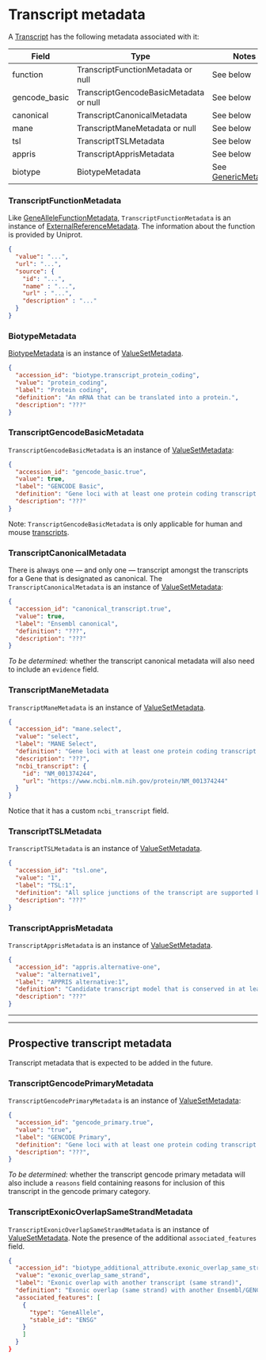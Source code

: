 # Transcript metadata

A [Transcript](./transcript.md) has the following metadata associated with it:

| Field          | Type                                    | Notes                                        |
|----------------|-----------------------------------------|----------------------------------------------|
| function       | TranscriptFunctionMetadata or null      | See below                                    |
| gencode_basic  | TranscriptGencodeBasicMetadata or null  | See below                                    |
| canonical      | TranscriptCanonicalMetadata             | See below                                    |
| mane           | TranscriptManeMetadata or null          | See below                                    |
| tsl            | TranscriptTSLMetadata                   | See below                                    |
| appris         | TranscriptApprisMetadata                | See below                                    |
| biotype        | BiotypeMetadata                         | See [GenericMetadata](./generic_metadata.md) |

### TranscriptFunctionMetadata
Like [GeneAlleleFunctionMetadata](./gene_allele_metadata.md), `TranscriptFunctionMetadata` is an instance of [ExternalReferenceMetadata](./feature_metadata.md). The information about the function is provided by Uniprot.

```json
{
  "value": "...",
  "url": "...",
  "source": {
    "id": "...",
    "name" : "...",
    "url" : "...",
    "description" : "..."
  }
}
```

### BiotypeMetadata
[BiotypeMetadata](./generic_metadata.md) is an instance of [ValueSetMetadata](./feature_metadata.md).

```json
{
  "accession_id": "biotype.transcript_protein_coding",
  "value": "protein_coding",
  "label": "Protein coding",
  "definition": "An mRNA that can be translated into a protein.",
  "description": "???"
}
```

### TranscriptGencodeBasicMetadata
`TranscriptGencodeBasicMetadata` is an instance of [ValueSetMetadata](./feature_metadata.md):


```json
{
  "accession_id": "gencode_basic.true",
  "value": true,
  "label": "GENCODE Basic",
  "definition": "Gene loci with at least one protein coding transcript.",
  "description": "???"
}
```

Note: `TranscriptGencodeBasicMetadata` is only applicable for human and mouse [transcripts](./transcript.md).

### TranscriptCanonicalMetadata
There is always one — and only one — transcript amongst the transcripts for a Gene that is designated as canonical. The `TranscriptCanonicalMetadata` is an instance of [ValueSetMetadata](./feature_metadata.md):


```json
{
  "accession_id": "canonical_transcript.true",
  "value": true,
  "label": "Ensembl canonical",
  "definition": "???",
  "description": "???"
}
```

_To be determined:_ whether the transcript canonical metadata will also need to include an `evidence` field.

### TranscriptManeMetadata
`TranscriptManeMetadata` is an instance of [ValueSetMetadata](./feature_metadata.md).

```json
{
  "accession_id": "mane.select",
  "value": "select",
  "label": "MANE Select",
  "definition": "Gene loci with at least one protein coding transcript.",
  "description": "???",
  "ncbi_transcript": {
    "id": "NM_001374244",
    "url": "https://www.ncbi.nlm.nih.gov/protein/NM_001374244"
  }
}

```

Notice that it has a custom `ncbi_transcript` field.

### TranscriptTSLMetadata
`TranscriptTSLMetadata` is an instance of [ValueSetMetadata](./feature_metadata.md).

```json
{
  "accession_id": "tsl.one",
  "value": "1",
  "label": "TSL:1",
  "definition": "All splice junctions of the transcript are supported by at least one non-suspect mRNA.",
  "description": "???"
}

```

### TranscriptApprisMetadata
`TranscriptApprisMetadata` is an instance of [ValueSetMetadata](./feature_metadata.md).

```json
{
  "accession_id": "appris.alternative-one",
  "value": "alternative1",
  "label": "APPRIS alternative:1",
  "definition": "Candidate transcript model that is conserved in at least three tested species.",
  "description": "???"
}

 ```

---
---


## Prospective transcript metadata
Transcript metadata that is expected to be added in the future.

### TranscriptGencodePrimaryMetadata
`TranscriptGencodePrimaryMetadata` is an instance of [ValueSetMetadata](./feature_metadata.md):


```json
{
  "accession_id": "gencode_primary.true",
  "value": "true",
  "label": "GENCODE Primary",
  "definition": "Gene loci with at least one protein coding transcript.",
  "description": "???",
}
```

_To be determined:_  whether the transcript gencode primary metadata will also include a `reasons` field containing reasons for inclusion of this transcript in the gencode primary category.

### TranscriptExonicOverlapSameStrandMetadata
`TranscriptExonicOverlapSameStrandMetadata` is an instance of [ValueSetMetadata](./feature_metadata.md). Note the presence of the additional `associated_features` field.

```json
{
  "accession_id": "biotype_additional_attribute.exonic_overlap_same_strand",
  "value": "exonic_overlap_same_strand",
  "label": "Exonic overlap with another transcript (same strand)",
  "definition": "Exonic overlap (same strand) with another Ensembl/GENCODE transcript",
  "associated_features": [
    {
      "type": "GeneAllele",
      "stable_id": "ENSG"
    }
    ]
  }
}

```
